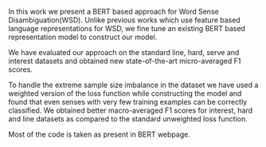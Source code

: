  In this work we present a BERT based approach for Word Sense Disambiguation(WSD). Unlike previous works which use feature based language representations for WSD, we fine tune an existing BERT based representation model to construct our model.

We have evaluated our approach on the standard line, hard, serve and interest datasets  and obtained new state-of-the-art micro-averaged F1 scores.

To handle the extreme sample size imbalance in the dataset we have used a weighted version of the loss function while constructing the model and found that even senses with very few training examples can be correctly classified. We obtained better macro-averaged F1 scores  for interest, hard and line datasets as compared to the standard  unweighted loss function.

Most of the code is taken as present in BERT webpage.


